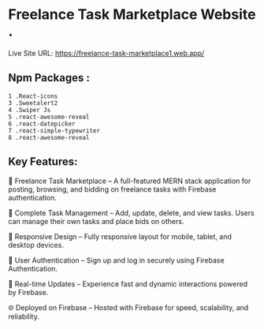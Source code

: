 # Freelance Task Marketplace Website .

Live Site URL: https://freelance-task-marketplace1.web.app/

##  Npm Packages :
    1 .React-icons
    3 .Sweetalert2
    4 .Swiper Js
    5 .react-awesome-reveal
    6 .react-datepicker
    7 .react-simple-typewriter
    8 .react-awesome-reveal
    
    
## Key Features: 
🚀 Freelance Task Marketplace – A full-featured MERN stack application for posting, browsing, and bidding on freelance tasks with Firebase authentication.

🧩 Complete Task Management – Add, update, delete, and view tasks. Users can manage their own tasks and place bids on others.

📱 Responsive Design – Fully responsive layout for mobile, tablet, and desktop devices.

🔐 User Authentication – Sign up and log in securely using Firebase Authentication.

🚀 Real-time Updates – Experience fast and dynamic interactions powered by Firebase.

🌐 Deployed on Firebase – Hosted with Firebase for speed, scalability, and reliability.